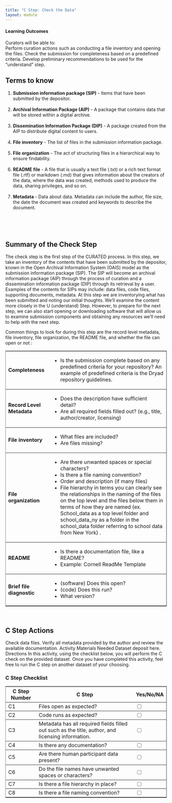 ```yaml
---
title: "C Step: Check the Data"
layout: module
---
```


<h4>Learning Outcomes</h4>
Curators will be able to:<br>
Perform curation actions such as conducting a file inventory and opening the files.
Check the submission for completeness based on a predefined criteria.
Develop preliminary recommendations to be used for the “understand” step.

<h2>Terms to know</h2>

1. <b>Submission information package (SIP)</b> - Items that have been submitted by the depositor.
   <br>
   <br>
2. <b>Archival Information Package (AIP)</b> - A package that contains data that will be stored within a digital archive.
   <br>
   <br>
3. <b>Dissemination Information Package (DIP)</b> - A package created from the AIP to distribute digital content to users.
   <br>
   <br>
4. <b>File inventory</b> - The list of files in the submission information package.
   <br>
   <br>
5. <b>File organization</b> - The act of structuring files in a hierarchical way to ensure findability.
   <br>
   <br>
6. <b>README file</b> - A file that is usually a text file (.txt) or a rich text format file (.rtf) or markdown (.md) that gives information about the creators of the data, where the data was created, methods used to produce the data, sharing privileges, and so on.
   <br>
   <br>
7. <b>Metadata</b> - Data about data. Metadata can include the author, file size, the date the document was created and keywords to describe the document.
<br>
<br>
<br>
<h2>Summary of the Check Step</h2>
The check step is the first step of the CURATED process. In this step, we take an inventory of the contents that have been submitted by the depositor, known in the Open Archival Information System (OAIS) model as the submission information package (SIP). The SIP will become an archival information package (AIP) through the process of curation and a dissemination information package (DIP) through its retrieval by a user. Examples of the contents for SIPs may include: data files, code files, supporting documents, metadata. At this step we are inventorying what has been submitted and noting our initial thoughts. We’ll examine the content more closely in the U (understand) Step. However, to prepare for the next step, we can also start opening or downloading software that will allow us to examine submission components and obtaining any resources we’ll need to help with the next step.

Common things to look for during this step are the record level metadata, file inventory, file organization, the README file, and whether the file can open or not :

<table border=1 frames=hsides rules=rows>
<tr>
<td><b>Completeness</b></td> 
<td><ul><li> Is the submission complete based on any predefined criteria for your repository? An example of predefined criteria is the Dryad repository guidelines.</li></ul></td>
</tr>
<tr>
<td><b>Record Level Metadata</b></td> 
<td><ul><li> Does the description have sufficient detail?</li>
<li>Are all required fields filled out? (e.g., title, author/creator, licensing) </li></ul></td>
</tr>
<tr>
<td><b>File inventory</b></td>
<td><ul><li> What files are included? </li>
<li> Are files missing? </li></ul></td>
</tr>
<tr>
<td><b>File organization</b></td>
<td><ul><li> Are there unwanted spaces or special characters?</li>
<li> Is there a file naming convention? </li>
<li> Order and description (if many files) </li>
<li> File hierarchy in terms you can clearly see the relationships in the naming of the files on the top level and the files below them in terms of how they are named (ex. School_data as a top level folder and school_data_ny as a folder in the school_data folder referring to school data from New York) . </li></ul></td>
</tr>
<tr>
<td><b>README</b></td>
<td><ul><li> Is there a documentation file, like a README?</li>
<li>Example: Cornell ReadMe Template </li></ul></td>
</tr>
<tr>
<td><b>Brief file diagnostic</b></td>
<td><ul><li> (software) Does this open? </li>
<li> (code) Does this run? </li>
<li> What version? </li></ul></td>
</tr>
</table>

<br>
<h2>C Step Actions</h2>
Check data files.
Verify all metadata provided by the author and review the available documentation.
Activity
Materials Needed
Dataset deposit here.
Directions
In this activity, using the checklist below, you will perform the C check on the provided dataset. Once you have completed this activity, feel free to run the C step on another dataset of your choosing.

<h3>C Step Checklist</h3>

<table border=1 frames=hsides rules=rows>
<th>C Step Number</th>
<th>C Step</th>
<th>Yes/No/NA</th>
<tr>
<td>C1</td>
<td>Files open as expected?</td>
<td><input type="checkbox"></td>
</tr>
<tr>
<td>C2</td>
<td>Code runs as expected?</td>
<td><input type="checkbox"></td>
</tr>
<tr>
<td>C3</td>
<td>Metadata has all required fields filled out such as the title, author, and licensing information.</td>
<td><input type="checkbox"></td>
</tr>
<tr>
<td>C4</td>
<td>Is there any documentation?</td>
<td><input type="checkbox"></td>
</tr>
<tr>
<td>C5</td>
<td>Are there human participant data present?</td>
<td><input type="checkbox"></td>
</tr>
<tr>
<td>C6</td>
<td>Do the file names have unwanted spaces or characters?</td>
<td><input type="checkbox"></td>
</tr>
<tr>
<td>C7</td>
<td>Is there a file hierarchy in place?</td>
<td><input type="checkbox"></td>
</tr>
<tr>
<td>C8</td>
<td>Is there a file naming convention?</td>
<td><input type="checkbox"></td>
</tr>
</table>
